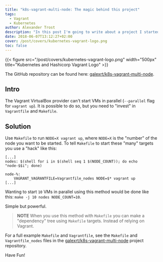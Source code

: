 ```yaml
---
title: "k8s-vagrant-multi-node: The magic behind this project"
tags:
  - Vagrant
  - Kubernetes
author: Alexander Trost
description: "In this post I'm going to write about a project I started to speed up multi-node Kubernetes dev environments. I'm going to especially explain how to simple it can be to start VirtualBox VMs in parallel."
date: 2018-06-07T13:12:27+02:00
cover: /post/covers/kubernetes-vagrant-logo.png
toc: false
---
```


{{< figure src="/post/covers/kubernetes-vagrant-logo.png" width="500px" title="Kubernetes and Hashicorp Vagrant Logo" >}}

The GitHub repository can be found here: [galexrt/k8s-vagrant-multi-node](https://github.com/galexrt/k8s-vagrant-multi-node).

## Intro

The Vagrant VirtualBox provider can't start VMs in parallel (`--parallel` flag for `vagrant up`).
It is possible to do so, but you need to "invest" in `Vagrantfile` and `Makefile`.

## Solution

Use `Makefile` to run `NODE=X vagrant up`, where `NODE=X` is the "number" of the node you want to be started.
To tell `Makefile` to start these "many" targets you use a "hack" like this:
```console
[...]
nodes: $(shell for i in $(shell seq 1 $(NODE_COUNT)); do echo "node-$$i"; done)

node-%:
	VAGRANT_VAGRANTFILE=Vagrantfile_nodes NODE=$* vagrant up
[...]
```
Wanting to start `10` VMs in parallel using this method would be done like this: `make -j 10 nodes NODE_COUNT=10`.

Simple but powerful.
> **NOTE** When you use this method with `Makefile` you can make a "dependency" tree using `Makefile` targets.
> Instead of relying on Vagrant.

For a full example `Makefile` and `Vagrantfile`, see the `Makefile` and `Vagrantfile_nodes` files in the [galexrt/k8s-vagrant-multi-node](https://github.com/galexrt/k8s-vagrant-multi-node) project repository.

Have Fun!
